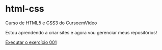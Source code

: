 # html-css
Curso de HTML5 e CSS3 do CursoemVideo

Estou aprendendo a criar sites e agora vou gerenciar meus repositórios!

<a href="https://jeffersonniend.github.io/html-css/exercicios/ex001/index.html">Executar o exercício 001</a>